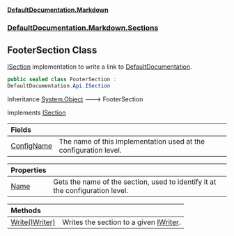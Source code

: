 #### [DefaultDocumentation.Markdown](index.md 'index')
### [DefaultDocumentation.Markdown.Sections](index.md#DefaultDocumentation.Markdown.Sections 'DefaultDocumentation.Markdown.Sections')

## FooterSection Class

[ISection](https://github.com/Doraku/DefaultDocumentation/blob/master/documentation/api/ISection.md 'DefaultDocumentation.Api.ISection') implementation to write a link to [DefaultDocumentation](https://github.com/Doraku/DefaultDocumentation 'https://github.com/Doraku/DefaultDocumentation').

```csharp
public sealed class FooterSection :
DefaultDocumentation.Api.ISection
```

Inheritance [System.Object](https://docs.microsoft.com/en-us/dotnet/api/System.Object 'System.Object') &#129106; FooterSection

Implements [ISection](https://github.com/Doraku/DefaultDocumentation/blob/master/documentation/api/ISection.md 'DefaultDocumentation.Api.ISection')

| Fields | |
| :--- | :--- |
| [ConfigName](FooterSection.ConfigName.md 'DefaultDocumentation.Markdown.Sections.FooterSection.ConfigName') | The name of this implementation used at the configuration level. |

| Properties | |
| :--- | :--- |
| [Name](FooterSection.Name.md 'DefaultDocumentation.Markdown.Sections.FooterSection.Name') | Gets the name of the section, used to identify it at the configuration level. |

| Methods | |
| :--- | :--- |
| [Write(IWriter)](FooterSection.Write(IWriter).md 'DefaultDocumentation.Markdown.Sections.FooterSection.Write(DefaultDocumentation.Api.IWriter)') | Writes the section to a given [IWriter](https://github.com/Doraku/DefaultDocumentation/blob/master/documentation/api/IWriter.md 'DefaultDocumentation.Api.IWriter'). |
